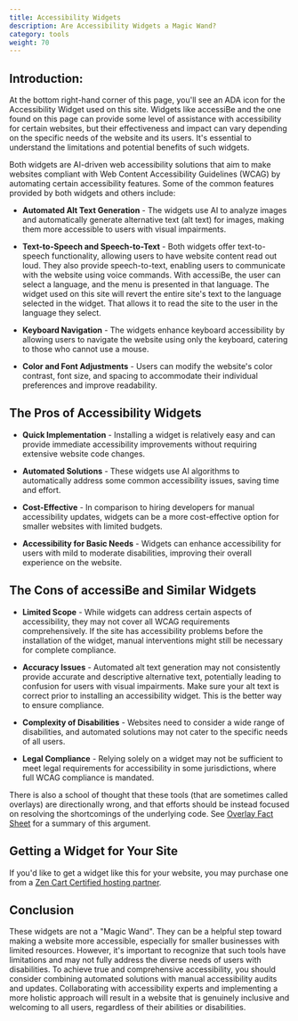```yaml
---
title: Accessibility Widgets
description: Are Accessibility Widgets a Magic Wand?
category: tools
weight: 70
---
```


## Introduction:

At the bottom right-hand corner of this page, you'll see an ADA icon for the Accessibility Widget used on this site.  Widgets like accessiBe and the one found on this page can provide some level of assistance with accessibility for certain websites, but their effectiveness and impact can vary depending on the specific needs of the website and its users. It's essential to understand the limitations and potential benefits of such widgets.

Both widgets are AI-driven web accessibility solutions that aim to make websites compliant with Web Content Accessibility Guidelines (WCAG) by automating certain accessibility features. Some of the common features provided by both widgets and others include:

* **Automated Alt Text Generation** - The widgets use AI to analyze images and automatically generate alternative text (alt text) for images, making them more accessible to users with visual impairments.

* **Text-to-Speech and Speech-to-Text** - Both widgets offer text-to-speech functionality, allowing users to have website content read out loud. They also provide speech-to-text, enabling users to communicate with the website using voice commands.  With accessiBe, the user can select a language, and the menu is presented in that language. The widget used on this site will revert the entire site's text to the language selected in the widget.  That allows it to read the site to the user in the language they select.

* **Keyboard Navigation** - The widgets enhance keyboard accessibility by allowing users to navigate the website using only the keyboard, catering to those who cannot use a mouse.

* **Color and Font Adjustments** - Users can modify the website's color contrast, font size, and spacing to accommodate their individual preferences and improve readability.

## The Pros of Accessibility Widgets

* **Quick Implementation** - Installing a widget is relatively easy and can provide immediate accessibility improvements without requiring extensive website code changes.

* **Automated Solutions** - These widgets use AI algorithms to automatically address some common accessibility issues, saving time and effort. 

* **Cost-Effective** - In comparison to hiring developers for manual accessibility updates, widgets can be a more cost-effective option for smaller websites with limited budgets.

* **Accessibility for Basic Needs** - Widgets can enhance accessibility for users with mild to moderate disabilities, improving their overall experience on the website.

## The Cons of accessiBe and Similar Widgets

* **Limited Scope** - While widgets can address certain aspects of accessibility, they may not cover all WCAG requirements comprehensively. If the site has accessibility problems before the installation of the widget, manual interventions might still be necessary for complete compliance.

* **Accuracy Issues** - Automated alt text generation may not consistently provide accurate and descriptive alternative text, potentially leading to confusion for users with visual impairments.  Make sure your alt text is correct prior to installing an accessibility widget. This is the better way to ensure compliance.

* **Complexity of Disabilities** - Websites need to consider a wide range of disabilities, and automated solutions may not cater to the specific needs of all users.

* **Legal Compliance** - Relying solely on a widget may not be sufficient to meet legal requirements for accessibility in some jurisdictions, where full WCAG compliance is mandated.

There is also a school of thought that these tools (that are sometimes called overlays) are directionally wrong, and that efforts should be instead focused on resolving the shortcomings of the underlying code.  See [Overlay Fact Sheet](https://overlayfactsheet.com/) for a summary of this argument.

## Getting a Widget for Your Site

If you'd like to get a widget like this for your website, you may purchase one from a [Zen Cart Certified hosting partner](https://ada4zencart.com/index.php?main_page=index&referrer=C4ADA_11659651175). 

## Conclusion

These widgets are not a "Magic Wand". They can be a helpful step toward making a website more accessible, especially for smaller businesses with limited resources. However, it's important to recognize that such tools have limitations and may not fully address the diverse needs of users with disabilities. To achieve true and comprehensive accessibility, you should consider combining automated solutions with manual accessibility audits and updates. Collaborating with accessibility experts and implementing a more holistic approach will result in a website that is genuinely inclusive and welcoming to all users, regardless of their abilities or disabilities.
